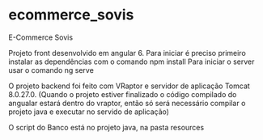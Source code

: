 # ecommerce_sovis
E-Commerce Sovis

Projeto front desenvolvido em angular 6.
Para iniciar é preciso primeiro instalar as dependências com o comando npm install
Para iniciar o server usar o comando ng serve

O projeto backend foi feito com VRaptor e servidor de aplicação Tomcat 8.0.27.0.
(Quando o projeto estiver finalizado o código compilado do angualar estará dentro do vraptor, então só será necessário compilar o projeto java e executar no servido de aplicação)

O script do Banco está no projeto java, na pasta resources
